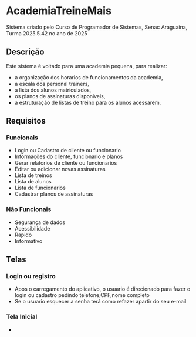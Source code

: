 # AcademiaTreineMais
Sistema criado pelo Curso de Programador de Sistemas, Senac Araguaina, Turma 2025.5.42 no ano de 2025

## Descrição

Este sistema é voltado para uma academia pequena, para realizar:
- a organização dos horarios de funcionamentos da academia,
- a escala dos personal trainers,
- a lista dos alunos matriculados,
- os planos de assinaturas disponiveis,
- a estruturação de listas de treino para os alunos acessarem.
## Requisitos

### Funcionais
- Login ou Cadastro de cliente ou funcionario
- Informações do cliente, funcionario e planos
- Gerar relatorios de cliente ou funcionarios
- Editar ou adicionar novas assinaturas
- Lista de treinos
- Lista de alunos
- Lista de funcionarios
- Cadastrar planos de assinaturas

### Não Funcionais
- Segurança de dados
- Acessibilidade
- Rapido
- Informativo
  
## Telas

### Login ou registro
- Apos o carregamento do aplicativo, o usuario é direcionado para fazer o login ou cadastro pedindo telefone,CPF,nome completo
- Se o usuario esquecer a senha terá como refazer apartir do seu e-mail
### Tela Inicial
- 
